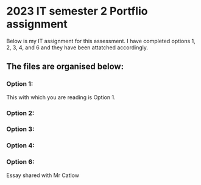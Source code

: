 # 2023 IT semester 2 Portflio assignment
Below is my IT assignment for this assessment. I have completed options 1, 2, 3, 4, and 6 and they have been attatched accordingly.
## The files are organised below:
### Option 1:
This with which you are reading is Option 1.
### Option 2:

### Option 3:

### Option 4:

### Option 6:
Essay shared with Mr Catlow
